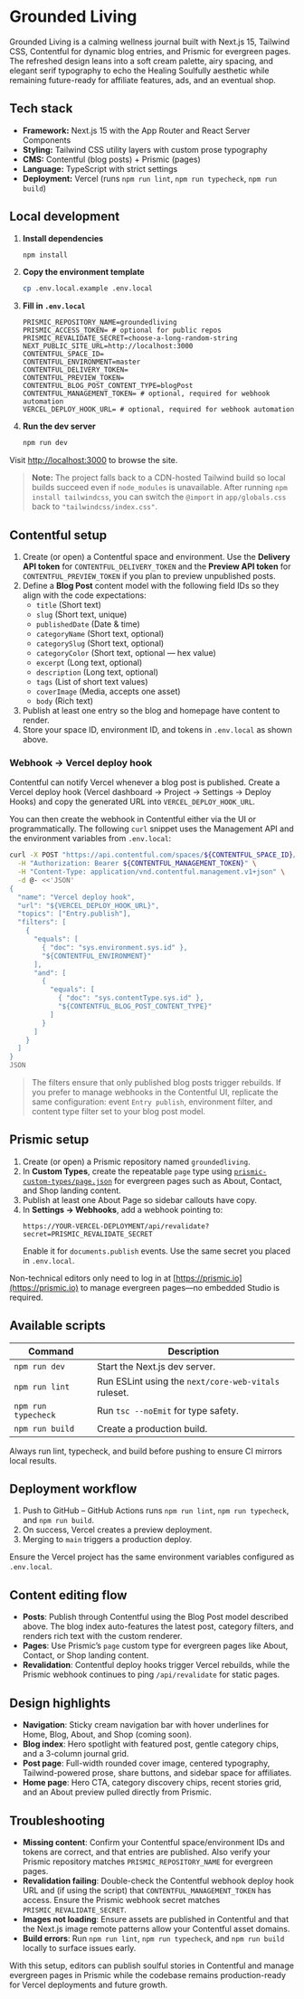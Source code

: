 # Grounded Living

Grounded Living is a calming wellness journal built with Next.js 15, Tailwind CSS, Contentful for dynamic blog entries, and Prismic for evergreen pages. The refreshed design leans into a soft cream palette, airy spacing, and elegant serif typography to echo the Healing Soulfully aesthetic while remaining future-ready for affiliate features, ads, and an eventual shop.

## Tech stack

- **Framework:** Next.js 15 with the App Router and React Server Components
- **Styling:** Tailwind CSS utility layers with custom prose typography
- **CMS:** Contentful (blog posts) + Prismic (pages)
- **Language:** TypeScript with strict settings
- **Deployment:** Vercel (runs `npm run lint`, `npm run typecheck`, `npm run build`)

## Local development

1. **Install dependencies**
   ```bash
   npm install
   ```
2. **Copy the environment template**
   ```bash
   cp .env.local.example .env.local
   ```
3. **Fill in `.env.local`**
   ```dotenv
   PRISMIC_REPOSITORY_NAME=groundedliving
   PRISMIC_ACCESS_TOKEN= # optional for public repos
   PRISMIC_REVALIDATE_SECRET=choose-a-long-random-string
   NEXT_PUBLIC_SITE_URL=http://localhost:3000
   CONTENTFUL_SPACE_ID=
   CONTENTFUL_ENVIRONMENT=master
   CONTENTFUL_DELIVERY_TOKEN=
   CONTENTFUL_PREVIEW_TOKEN=
   CONTENTFUL_BLOG_POST_CONTENT_TYPE=blogPost
   CONTENTFUL_MANAGEMENT_TOKEN= # optional, required for webhook automation
   VERCEL_DEPLOY_HOOK_URL= # optional, required for webhook automation
   ```

4. **Run the dev server**
   ```bash
   npm run dev
   ```

Visit [http://localhost:3000](http://localhost:3000) to browse the site.

> **Note:** The project falls back to a CDN-hosted Tailwind build so local builds succeed even if `node_modules` is unavailable. After running `npm install tailwindcss`, you can switch the `@import` in `app/globals.css` back to `"tailwindcss/index.css"`.

## Contentful setup

1. Create (or open) a Contentful space and environment. Use the **Delivery API token** for `CONTENTFUL_DELIVERY_TOKEN` and the **Preview API token** for `CONTENTFUL_PREVIEW_TOKEN` if you plan to preview unpublished posts.
2. Define a **Blog Post** content model with the following field IDs so they align with the code expectations:
   - `title` (Short text)
   - `slug` (Short text, unique)
   - `publishedDate` (Date & time)
   - `categoryName` (Short text, optional)
   - `categorySlug` (Short text, optional)
   - `categoryColor` (Short text, optional — hex value)
   - `excerpt` (Long text, optional)
   - `description` (Long text, optional)
   - `tags` (List of short text values)
   - `coverImage` (Media, accepts one asset)
   - `body` (Rich text)
3. Publish at least one entry so the blog and homepage have content to render.
4. Store your space ID, environment ID, and tokens in `.env.local` as shown above.

### Webhook → Vercel deploy hook

Contentful can notify Vercel whenever a blog post is published. Create a Vercel deploy hook (Vercel dashboard → Project → Settings → Deploy Hooks) and copy the generated URL into `VERCEL_DEPLOY_HOOK_URL`.

You can then create the webhook in Contentful either via the UI or programmatically. The following `curl` snippet uses the Management API and the environment variables from `.env.local`:

```bash
curl -X POST "https://api.contentful.com/spaces/${CONTENTFUL_SPACE_ID}/environments/${CONTENTFUL_ENVIRONMENT}/webhook_definitions" \
  -H "Authorization: Bearer ${CONTENTFUL_MANAGEMENT_TOKEN}" \
  -H "Content-Type: application/vnd.contentful.management.v1+json" \
  -d @- <<'JSON'
{
  "name": "Vercel deploy hook",
  "url": "${VERCEL_DEPLOY_HOOK_URL}",
  "topics": ["Entry.publish"],
  "filters": [
    {
      "equals": [
        { "doc": "sys.environment.sys.id" },
        "${CONTENTFUL_ENVIRONMENT}"
      ],
      "and": [
        {
          "equals": [
            { "doc": "sys.contentType.sys.id" },
            "${CONTENTFUL_BLOG_POST_CONTENT_TYPE}"
          ]
        }
      ]
    }
  ]
}
JSON
```

> The filters ensure that only published blog posts trigger rebuilds. If you prefer to manage webhooks in the Contentful UI, replicate the same configuration: event `Entry publish`, environment filter, and content type filter set to your blog post model.

## Prismic setup

1. Create (or open) a Prismic repository named `groundedliving`.
2. In **Custom Types**, create the repeatable `page` type using [`prismic-custom-types/page.json`](./prismic-custom-types/page.json) for evergreen pages such as About, Contact, and Shop landing content.
3. Publish at least one About Page so sidebar callouts have copy.
4. In **Settings → Webhooks**, add a webhook pointing to:
   ```
   https://YOUR-VERCEL-DEPLOYMENT/api/revalidate?secret=PRISMIC_REVALIDATE_SECRET
   ```
   Enable it for `documents.publish` events. Use the same secret you placed in `.env.local`.

Non-technical editors only need to log in at [https://prismic.io](https://prismic.io) to manage evergreen pages—no embedded Studio is required.

## Available scripts

| Command | Description |
| --- | --- |
| `npm run dev` | Start the Next.js dev server. |
| `npm run lint` | Run ESLint using the `next/core-web-vitals` ruleset. |
| `npm run typecheck` | Run `tsc --noEmit` for type safety. |
| `npm run build` | Create a production build. |

Always run lint, typecheck, and build before pushing to ensure CI mirrors local results.

## Deployment workflow

1. Push to GitHub – GitHub Actions runs `npm run lint`, `npm run typecheck`, and `npm run build`.
2. On success, Vercel creates a preview deployment.
3. Merging to `main` triggers a production deploy.

Ensure the Vercel project has the same environment variables configured as `.env.local`.

## Content editing flow

- **Posts**: Publish through Contentful using the Blog Post model described above. The blog index auto-features the latest post, category filters, and renders rich text with the custom renderer.
- **Pages**: Use Prismic’s `page` custom type for evergreen pages like About, Contact, or Shop landing content.
- **Revalidation**: Contentful deploy hooks trigger Vercel rebuilds, while the Prismic webhook continues to ping `/api/revalidate` for static pages.

## Design highlights

- **Navigation**: Sticky cream navigation bar with hover underlines for Home, Blog, About, and Shop (coming soon).
- **Blog index**: Hero spotlight with featured post, gentle category chips, and a 3-column journal grid.
- **Post page**: Full-width rounded cover image, centered typography, Tailwind-powered prose, share buttons, and sidebar space for affiliates.
- **Home page**: Hero CTA, category discovery chips, recent stories grid, and an About preview pulled directly from Prismic.

## Troubleshooting

- **Missing content**: Confirm your Contentful space/environment IDs and tokens are correct, and that entries are published. Also verify your Prismic repository matches `PRISMIC_REPOSITORY_NAME` for evergreen pages.
- **Revalidation failing**: Double-check the Contentful webhook deploy hook URL and (if using the script) that `CONTENTFUL_MANAGEMENT_TOKEN` has access. Ensure the Prismic webhook secret matches `PRISMIC_REVALIDATE_SECRET`.
- **Images not loading**: Ensure assets are published in Contentful and that the Next.js image remote patterns allow your Contentful asset domains.
- **Build errors**: Run `npm run lint`, `npm run typecheck`, and `npm run build` locally to surface issues early.

With this setup, editors can publish soulful stories in Contentful and manage evergreen pages in Prismic while the codebase remains production-ready for Vercel deployments and future growth.
